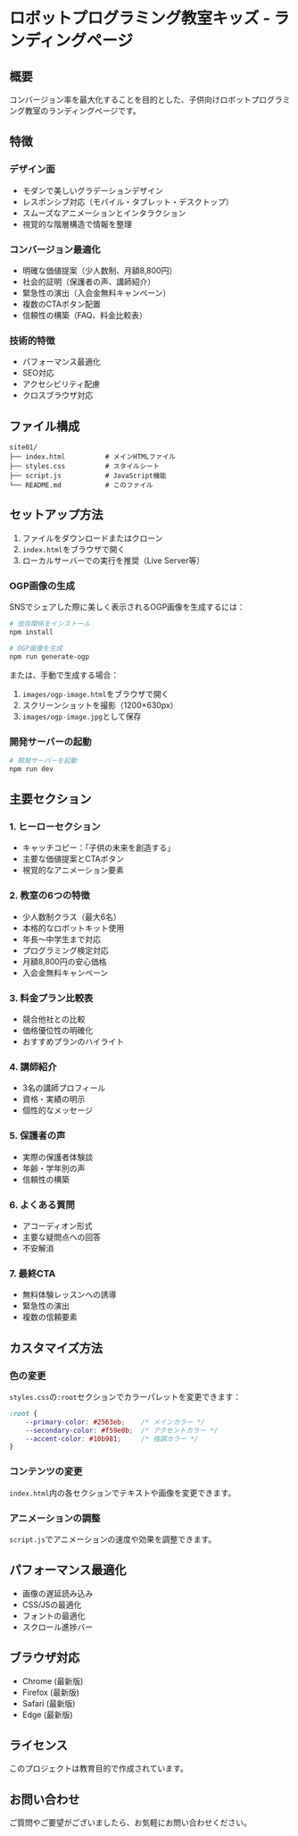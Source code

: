 # ロボットプログラミング教室キッズ - ランディングページ

## 概要

コンバージョン率を最大化することを目的とした、子供向けロボットプログラミング教室のランディングページです。

## 特徴

### デザイン面
- モダンで美しいグラデーションデザイン
- レスポンシブ対応（モバイル・タブレット・デスクトップ）
- スムーズなアニメーションとインタラクション
- 視覚的な階層構造で情報を整理

### コンバージョン最適化
- 明確な価値提案（少人数制、月額8,800円）
- 社会的証明（保護者の声、講師紹介）
- 緊急性の演出（入会金無料キャンペーン）
- 複数のCTAボタン配置
- 信頼性の構築（FAQ、料金比較表）

### 技術的特徴
- パフォーマンス最適化
- SEO対応
- アクセシビリティ配慮
- クロスブラウザ対応

## ファイル構成

```
site01/
├── index.html          # メインHTMLファイル
├── styles.css          # スタイルシート
├── script.js           # JavaScript機能
└── README.md           # このファイル
```

## セットアップ方法

1. ファイルをダウンロードまたはクローン
2. `index.html`をブラウザで開く
3. ローカルサーバーでの実行を推奨（Live Server等）

### OGP画像の生成

SNSでシェアした際に美しく表示されるOGP画像を生成するには：

```bash
# 依存関係をインストール
npm install

# OGP画像を生成
npm run generate-ogp
```

または、手動で生成する場合：

1. `images/ogp-image.html`をブラウザで開く
2. スクリーンショットを撮影（1200×630px）
3. `images/ogp-image.jpg`として保存

### 開発サーバーの起動

```bash
# 開発サーバーを起動
npm run dev
```

## 主要セクション

### 1. ヒーローセクション
- キャッチコピー：「子供の未来を創造する」
- 主要な価値提案とCTAボタン
- 視覚的なアニメーション要素

### 2. 教室の6つの特徴
- 少人数制クラス（最大6名）
- 本格的なロボットキット使用
- 年長～中学生まで対応
- プログラミング検定対応
- 月額8,800円の安心価格
- 入会金無料キャンペーン

### 3. 料金プラン比較表
- 競合他社との比較
- 価格優位性の明確化
- おすすめプランのハイライト

### 4. 講師紹介
- 3名の講師プロフィール
- 資格・実績の明示
- 個性的なメッセージ

### 5. 保護者の声
- 実際の保護者体験談
- 年齢・学年別の声
- 信頼性の構築

### 6. よくある質問
- アコーディオン形式
- 主要な疑問点への回答
- 不安解消

### 7. 最終CTA
- 無料体験レッスンへの誘導
- 緊急性の演出
- 複数の信頼要素

## カスタマイズ方法

### 色の変更
`styles.css`の`:root`セクションでカラーパレットを変更できます：

```css
:root {
    --primary-color: #2563eb;    /* メインカラー */
    --secondary-color: #f59e0b;  /* アクセントカラー */
    --accent-color: #10b981;     /* 強調カラー */
}
```

### コンテンツの変更
`index.html`内の各セクションでテキストや画像を変更できます。

### アニメーションの調整
`script.js`でアニメーションの速度や効果を調整できます。

## パフォーマンス最適化

- 画像の遅延読み込み
- CSS/JSの最適化
- フォントの最適化
- スクロール進捗バー

## ブラウザ対応

- Chrome (最新版)
- Firefox (最新版)
- Safari (最新版)
- Edge (最新版)

## ライセンス

このプロジェクトは教育目的で作成されています。

## お問い合わせ

ご質問やご要望がございましたら、お気軽にお問い合わせください。 